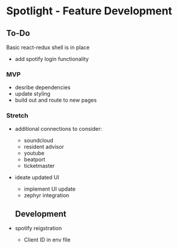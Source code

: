 # Spotlight - Feature Development

## To-Do
Basic react-redux shell is in place
- add spotify login functionality



### MVP
- desribe dependencies
- update styling
- build out and route to new pages


### Stretch
- additional connections to consider:
  - soundcloud
  - resident advisor
  - youtube
  - beatport
  - ticketmaster
- ideate updated UI
  - implement UI update
  - zephyr integration


  ## Development
  

- spotify reigstration
  - Client ID in env file